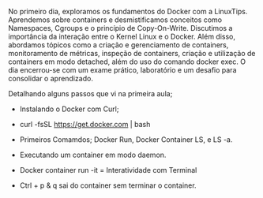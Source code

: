No primeiro dia, exploramos os fundamentos do Docker com a LinuxTips. Aprendemos sobre containers e desmistificamos conceitos como Namespaces, Cgroups e o princípio de Copy-On-Write. Discutimos a importância da interação entre o Kernel Linux e o Docker. Além disso, abordamos tópicos como a criação e gerenciamento de containers, monitoramento de métricas, inspeção de containers, criação e utilização de containers em modo detached, além do uso do comando docker exec. O dia encerrou-se com um exame prático, laboratório e um desafio para consolidar o aprendizado.

Detalhando alguns passos que vi na primeira aula;
- Instalando o Docker com Curl;
-   curl -fsSL https://get.docker.com | bash
- Primeiros Comamdos; Docker Run, Docker Container LS, e LS -a.

- Executando um container em modo daemon.
- Docker container run -it = Interatividade com Terminal
- Ctrl + p & q sai do container sem terminar o container.

